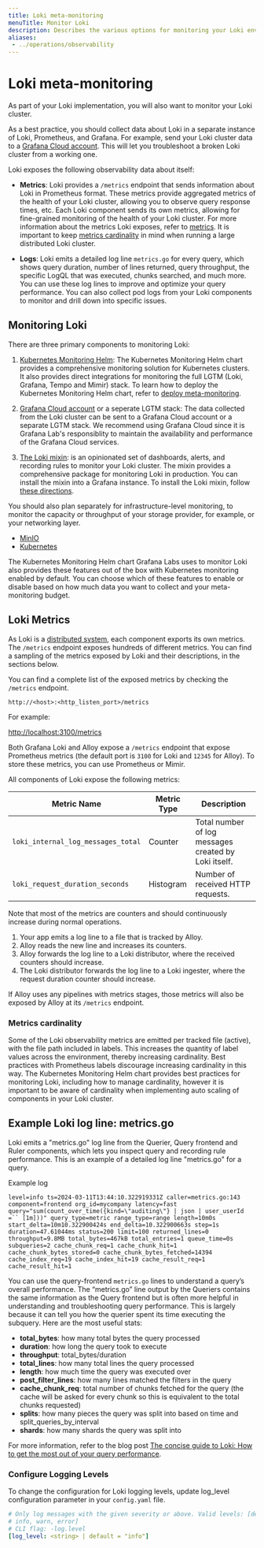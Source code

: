 ```yaml
---
title: Loki meta-monitoring
menuTitle: Monitor Loki
description: Describes the various options for monitoring your Loki environment, and the metrics available.
aliases: 
 - ../operations/observability
---
```

# Loki meta-monitoring

As part of your Loki implementation, you will also want to monitor your Loki cluster.

As a best practice, you should collect data about Loki in a separate instance of Loki, Prometheus, and Grafana. For example, send your Loki cluster data to a [Grafana Cloud account](https://grafana.com/products/cloud/). This will let you troubleshoot a broken Loki cluster from a working one.

Loki exposes the following observability data about itself:

- **Metrics**: Loki provides a `/metrics` endpoint that sends information about Loki in Prometheus format. These metrics provide aggregated metrics of the health of your Loki cluster, allowing you to observe query response times, etc. Each Loki component sends its own metrics, allowing for fine-grained monitoring of the health of your Loki cluster. For more information about the metrics Loki exposes, refer to [metrics](#loki-metrics). It is important to keep [metrics cardinality](#metrics-cardinality) in mind when running a large distributed Loki cluster.
  
- **Logs**: Loki emits a detailed log line `metrics.go` for every query, which shows query duration, number of lines returned, query throughput, the specific LogQL that was executed, chunks searched, and much more. You can use these log lines to improve and optimize your query performance. You can also collect pod logs from your Loki components to monitor and drill down into specific issues.

## Monitoring Loki

There are three primary components to monitoring Loki:

1. [Kubernetes Monitoring Helm](https://github.com/grafana/k8s-monitoring-helm/): The Kubernetes Monitoring Helm chart provides a comprehensive monitoring solution for Kubernetes clusters. It also provides direct integrations for monitoring the full LGTM (Loki, Grafana, Tempo and Mimir) stack. To learn how to deploy the Kubernetes Monitoring Helm chart, refer to [deploy meta-monitoring](https://grafana.com/docs/loki/<LOKI_VERSION>/operations/meta-monitoring/deploy).

1. [Grafana Cloud account](https://grafana.com/products/cloud/) or a seperate LGTM stack: The data collected from the Loki cluster can be sent to a Grafana Cloud account or a separate LGTM stack. We recommend using Grafana Cloud since it is Grafana Lab's responsiblity to maintain the availability and performance of the Grafana Cloud services. 

1. [The Loki mixin](https://github.com/grafana/loki/tree/main/production/loki-mixin-compiled): is an opinionated set of dashboards, alerts, and recording rules to monitor your Loki cluster. The mixin provides a comprehensive package for monitoring Loki in production. You can install the mixin into a Grafana instance. To install the Loki mixin, follow [these directions](https://grafana.com/docs/loki/<LOKI_VERSION>/operations/meta-monitoring/mixins).

You should also plan separately for infrastructure-level monitoring, to monitor the capacity or throughput of your storage provider, for example, or your networking layer.

- [MinIO](https://min.io/docs/minio/linux/operations/monitoring/collect-minio-metrics-using-prometheus.html)
- [Kubernetes](https://grafana.com/docs/grafana-cloud/monitor-infrastructure/kubernetes-monitoring/)

The Kubernetes Monitoring Helm chart Grafana Labs uses to monitor Loki also provides these features out of the box with Kubernetes monitoring enabled by default. You can choose which of these features to enable or disable based on how much data you want to collect and your meta-monitoring budget.

## Loki Metrics

As Loki is a [distributed system](https://grafana.com/docs/loki/<LOKI_VERSION>/get-started/components/), each component exports its own metrics. The `/metrics` endpoint exposes hundreds of different metrics. You can find a sampling of the metrics exposed by Loki and their descriptions, in the sections below.

You can find a complete list of the exposed metrics by checking the `/metrics` endpoint.

`http://<host>:<http_listen_port>/metrics`

For example:

[http://localhost:3100/metrics](http://localhost:3100/metrics)

Both Grafana Loki and Alloy expose a `/metrics` endpoint that expose Prometheus metrics (the default port is `3100` for Loki and `12345` for Alloy). To store these metrics, you can use Prometheus or Mimir.

All components of Loki expose the following metrics:

| Metric Name                        | Metric Type | Description                                                                                                                  |
| ---------------------------------- | ----------- | ----------------------------------------------------------------------- |
| `loki_internal_log_messages_total` | Counter     | Total number of log messages created by Loki itself.                    |
| `loki_request_duration_seconds`    | Histogram   | Number of received HTTP requests.                                       |

Note that most of the metrics are counters and should continuously increase during normal operations.

1. Your app emits a log line to a file that is tracked by Alloy.
1. Alloy reads the new line and increases its counters.
1. Alloy forwards the log line to a Loki distributor, where the received
   counters should increase.
1. The Loki distributor forwards the log line to a Loki ingester, where the
   request duration counter should increase.

If Alloy uses any pipelines with metrics stages, those metrics will also be
exposed by Alloy at its `/metrics` endpoint.

### Metrics cardinality

Some of the Loki observability metrics are emitted per tracked file (active), with the file path included in labels. This increases the quantity of label values across the environment, thereby increasing cardinality. Best practices with Prometheus labels discourage increasing cardinality in this way. The Kubernetes Monitoring Helm chart provides best practices for monitoring Loki, including how to manage cardinality, however it is important to be aware of cardinality when implementing auto scaling of components in your Loki cluster.

## Example Loki log line: metrics.go

Loki emits a "metrics.go" log line from the Querier, Query frontend and Ruler components, which lets you inspect query and recording rule performance. This is an example of a detailed log line "metrics.go" for a query.

Example log

`level=info ts=2024-03-11T13:44:10.322919331Z caller=metrics.go:143 component=frontend org_id=mycompany latency=fast query="sum(count_over_time({kind=\"auditing\"} | json | user_userId =`` [1m]))" query_type=metric range_type=range length=10m0s start_delta=10m10.322900424s end_delta=10.322900663s step=1s duration=47.61044ms status=200 limit=100 returned_lines=0 throughput=9.8MB total_bytes=467kB total_entries=1 queue_time=0s subqueries=2 cache_chunk_req=1 cache_chunk_hit=1 cache_chunk_bytes_stored=0 cache_chunk_bytes_fetched=14394 cache_index_req=19 cache_index_hit=19 cache_result_req=1 cache_result_hit=1`

You can use the query-frontend `metrics.go` lines to understand a query’s overall performance. The “metrics.go” line output by the Queriers contains the same information as the Query frontend but is often more helpful in understanding and troubleshooting query performance. This is largely because it can tell you how the querier spent its time executing the subquery. Here are the most useful stats:

- **total_bytes**: how many total bytes the query processed
- **duration**: how long the query took to execute
- **throughput**: total_bytes/duration
- **total_lines**: how many total lines the query processed
- **length**: how much time the query was executed over
- **post_filter_lines**: how many lines matched the filters in the query
- **cache_chunk_req**: total number of chunks fetched for the query (the cache will be asked for every chunk so this is equivalent to the total chunks requested)
- **splits**: how many pieces the query was split into based on time and split_queries_by_interval
- **shards**: how many shards the query was split into

For more information, refer to the blog post [The concise guide to Loki: How to get the most out of your query performance](https://grafana.com/blog/2023/12/28/the-concise-guide-to-loki-how-to-get-the-most-out-of-your-query-performance/).

### Configure Logging Levels

To change the configuration for Loki logging levels, update log_level configuration parameter in your `config.yaml` file.

```yaml
# Only log messages with the given severity or above. Valid levels: [debug,
# info, warn, error]
# CLI flag: -log.level
[log_level: <string> | default = "info"]
```
